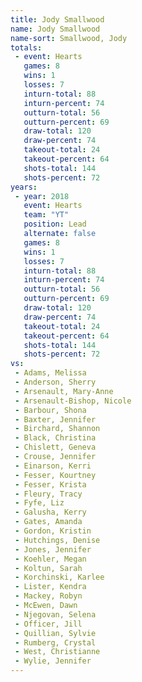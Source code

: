 ```yaml
---
title: Jody Smallwood
name: Jody Smallwood
name-sort: Smallwood, Jody
totals:
 - event: Hearts
   games: 8
   wins: 1
   losses: 7
   inturn-total: 88
   inturn-percent: 74
   outturn-total: 56
   outturn-percent: 69
   draw-total: 120
   draw-percent: 74
   takeout-total: 24
   takeout-percent: 64
   shots-total: 144
   shots-percent: 72
years:
 - year: 2018
   event: Hearts
   team: "YT"
   position: Lead
   alternate: false
   games: 8
   wins: 1
   losses: 7
   inturn-total: 88
   inturn-percent: 74
   outturn-total: 56
   outturn-percent: 69
   draw-total: 120
   draw-percent: 74
   takeout-total: 24
   takeout-percent: 64
   shots-total: 144
   shots-percent: 72
vs:
 - Adams, Melissa
 - Anderson, Sherry
 - Arsenault, Mary-Anne
 - Arsenault-Bishop, Nicole
 - Barbour, Shona
 - Baxter, Jennifer
 - Birchard, Shannon
 - Black, Christina
 - Chislett, Geneva
 - Crouse, Jennifer
 - Einarson, Kerri
 - Fesser, Kourtney
 - Fesser, Krista
 - Fleury, Tracy
 - Fyfe, Liz
 - Galusha, Kerry
 - Gates, Amanda
 - Gordon, Kristin
 - Hutchings, Denise
 - Jones, Jennifer
 - Koehler, Megan
 - Koltun, Sarah
 - Korchinski, Karlee
 - Lister, Kendra
 - Mackey, Robyn
 - McEwen, Dawn
 - Njegovan, Selena
 - Officer, Jill
 - Quillian, Sylvie
 - Rumberg, Crystal
 - West, Christianne
 - Wylie, Jennifer
---
```

